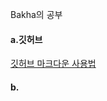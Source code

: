 Bakha의 공부 

#### a.깃허브

[깃허브 마크다운 사용법](https://gist.github.com/ihoneymon/652be052a0727ad59601)

#### b.
